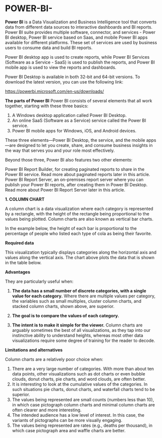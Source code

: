 # POWER-BI-

**Power BI** is a Data Visualization and Business Intelligence tool that converts data from different data sources to interactive dashboards and BI reports. Power BI suite provides multiple software, connector, and services - Power BI desktop, Power BI service based on Saas, and mobile Power BI apps available for different platforms. These set of services are used by business users to consume data and build BI reports.

Power BI desktop app is used to create reports, while Power BI Services (Software as a Service - SaaS) is used to publish the reports, and Power BI mobile app is used to view the reports and dashboards.

Power BI Desktop is available in both 32-bit and 64-bit versions. To download the latest version, you can use the following link:

https://powerbi.microsoft.com/en-us/downloads/

**The parts of Power BI**
Power BI consists of several elements that all work together, starting with these three basics:

1. A Windows desktop application called Power BI Desktop.
2. An online SaaS (Software as a Service) service called the Power BI service.
3. Power BI mobile apps for Windows, iOS, and Android devices.

These three elements—Power BI Desktop, the service, and the mobile apps—are designed to let you create, share, and consume business insights in the way that serves you and your role most effectively.

Beyond those three, Power BI also features two other elements:

Power BI Report Builder, for creating paginated reports to share in the Power BI service. Read more about paginated reports later in this article.
Power BI Report Server, an on-premises report server where you can publish your Power BI reports, after creating them in Power BI Desktop. Read more about Power BI Report Server later in this article.

**1. COLUMN CHART**

A column chart is a data visualization where each category is represented by a rectangle, with the height of the rectangle being proportional to the values being plotted. Column charts are also known as vertical bar charts.

In the example below, the height of each bar is proportional to the percentage of people who listed each type of cola as being their favorite.

**Required data**

This visualization typically displays categories along the horizontal axis and values along the vertical axis. The chart above plots the data that is shown in the table below.

**Advantages**

They are particularly useful when:

1. **The data has a small number of discrete categories, with a single value for each category.** Where there are multiple values per category, the variables such as small multiples, cluster column charts, and stacked column charts, shown above, are superior.

2. **The goal is to compare the values of each category.**

3. **The intent is to make it simple for the viewer.** Column charts are arguably sometimes the best of all visualizations, as they tap into our instinctive ability to understand heights, whereas most other data visualizations require some degree of training for the reader to decode.

**Limitations and alternatives**

Column charts are a relatively poor choice when:
1. There are a very large number of categories. With more than about ten data points, other visualizations such as dot charts or even bubble clouds, donut charts, pie charts, and word clouds, are often better.
2. It is interesting to look at the cumulative values of the categories. In such situations pie charts, donut charts, and waterfall charts tend to be superior.
3. The values being represented are small counts (numbers less than 10), in which case pictograph column charts and minimal column charts are often clearer and more interesting.
4. The intended audience has a low level of interest. In this case, the variants of pictographs can be more visually engaging.
5. The values being represented are rates (e.g., deaths per thousand), in which case pictograph area and waffle charts are better.
